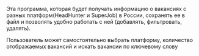 Эта программа, которая будет получать информацию о вакансиях с разных платформ(HeadHunter и SuperJob) в России,
сохранять ее в файл и позволять удобно работать с ней (добавлять, фильтровать, удалять).

Пользователь может самостоятельно выбрать платформу,
количество отображаемых вакансий и искать вакансии по ключевому слову